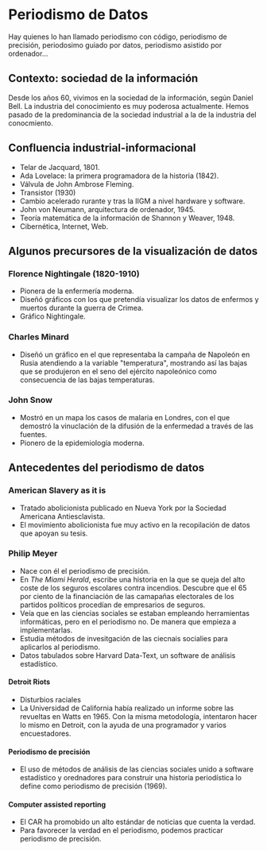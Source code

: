 # Periodismo de Datos
Hay quienes lo han llamado periodismo con código, periodismo de precisión, periodosimo guiado por datos, periodismo asistido por ordenador... 
## Contexto: sociedad de la información
Desde los años 60, vivimos en la sociedad de la información, según Daniel Bell. 
La industria del conocimiento es muy poderosa actualmente. Hemos pasado de la predominancia de la sociedad industrial a la de la industria del conocmiento. 
## Confluencia industrial-informacional
* Telar de Jacquard, 1801.
* Ada Lovelace: la primera programadora de la historia (1842).
* Válvula de John Ambrose Fleming.
* Transistor (1930)
* Cambio acelerado rurante y tras la IIGM a nivel hardware y software.
* John von Neumann, arquitectura de ordenador, 1945.
* Teoría matemática de la información de Shannon y Weaver, 1948.
* Cibernética, Internet, Web.
## Algunos precursores de la visualización de datos
### Florence Nightingale (1820-1910)
* Pionera de la enfermería moderna. 
* Diseñó gráficos con los que pretendía visualizar los datos de enfermos y muertos durante la guerra de Crimea. 
* Gráfico Nightingale.
### Charles Minard
* Diseñó un gráfico en el que representaba la campaña de Napoleón en Rusia atendiendo a la variable "temperatura", mostrando así las bajas que se produjeron en el seno del ejército napoleónico como consecuencia de las bajas temperaturas. 
### John Snow
* Mostró en un mapa los casos de malaria en Londres, con el que demostró la vinuclación de la difusión de la enfermedad a través de las fuentes. 
* Pionero de la epidemiología moderna. 
## Antecedentes del periodismo de datos
### American Slavery as it is
* Tratado abolicionista publicado en Nueva York por la Sociedad Americana Antiesclavista.
* El movimiento abolicionista fue muy activo en la recopilación de datos que apoyan su tesis. 
### Philip Meyer
* Nace con él el periodismo de precisión. 
* En _The Miami Herald_, escribe una historia en la que se queja del alto coste de los seguros escolares contra incendios. Descubre que el 65 por ciento de la financiación de las camapañas electorales de los partidos políticos procedían de empresarios de seguros.
*  Veía que en las ciencias sociales se estaban empleando herramientas informáticas, pero en el periodismo no. De manera que empieza a implementarlas. 
*  Estudia métodos de invesitgación de las ciecnais socialies para aplicarlos al periodismo. 
*  Datos tabulados sobre Harvard Data-Text, un software de análisis estadístico. 
#### Detroit Riots 
* Disturbios raciales 
* La Universidad de California había realizado un informe sobre las revueltas en Watts en 1965. Con la misma metodología, intentaron hacer lo mismo en Detroit, con la ayuda de una programador y varios encuestadores. 
#### Periodismo de precisión
* El uso de métodos de análisis de las ciencias sociales unido a software estadístico y orednadores para construir una historia periodística lo define como periodismo de precisión (1969). 
#### Computer assisted reporting
* El CAR ha promobido un alto estándar de noticias que cuenta la verdad. 
* Para favorecer la verdad en el periodismo, podemos practicar periodismo de precisión. 
